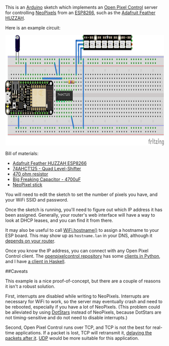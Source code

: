 This is an [Arduino][1] sketch which implements an
[Open Pixel Control][2] server for controlling [NeoPixels][3] from an
[ESP8266][5], such as the [Adafruit Feather HUZZAH][4].

Here is an example circuit:

<img src="breadboard.png" width="800" height="350" alt="Breadboard with ESP8266 Feather and level shifter" />

Bill of materials:

* [Adafruit Feather HUZZAH ESP8266][4]
* [74AHCT125 - Quad Level-Shifter][6]
* [470 ohm resistor][7]
* [Big Freaking Capacitor - 4700uF][8]
* [NeoPixel stick][9]

You will need to edit the sketch to set the number of pixels you have,
and your WiFi SSID and password.

Once the sketch is running, you'll need to figure out which IP address
it has been assigned.  Generally, your router's web interface will
have a way to look at DHCP leases, and you can find it from there.

It may also be useful to call [WiFi.hostname()][13] to assign a
hostname to your ESP board.  This may show up as `hostname.lan` in
your DNS, although it [depends on your router][14].

Once you know the IP address, you can connect with any Open Pixel
Control client.  The [openpixelcontrol repository][10] has some
[clients in Python][11], and I have [a client in Haskell][12].

##Caveats

This example is a nice proof-of-concept, but there are a couple of
reasons it isn't a robust solution.

First, interrupts are disabled while writing to NeoPixels.  Interrupts
are necessary for WiFi to work, so the server may eventually crash and
need to be rebooted, especially if you have a lot of NeoPixels.  (This
problem could be alleviated by using [DotStars][15] instead of
NeoPixels, because DotStars are not timing-sensitive and do not need
to disable interrupts.)

Second, Open Pixel Control runs over TCP, and TCP is not the best for
real-time applications.  If a packet is lost, TCP will retransmit it,
[delaying the packets after it][16].  [UDP][17] would be more suitable
for this application.

[1]: https://www.arduino.cc/
[2]: http://openpixelcontrol.org/
[3]: https://www.adafruit.com/category/168
[4]: https://www.adafruit.com/products/2821
[5]: https://github.com/esp8266/Arduino
[6]: https://www.adafruit.com/products/1787
[7]: https://www.adafruit.com/products/2781
[8]: https://www.adafruit.com/products/1589
[9]: https://www.adafruit.com/products/1426
[10]: https://github.com/zestyping/openpixelcontrol/
[11]: https://github.com/zestyping/openpixelcontrol/tree/master/python
[12]: https://github.com/ppelleti/hs-opc-client
[13]: https://arduino-esp8266.readthedocs.io/en/latest/esp8266wifi/station-class.html#hostname
[14]: https://unix.stackexchange.com/questions/92441/whats-the-difference-between-local-home-and-lan
[15]: https://www.adafruit.com/category/885
[16]: https://en.wikipedia.org/wiki/Transmission_Control_Protocol#Alternatives
[17]: https://en.wikipedia.org/wiki/User_Datagram_Protocol

